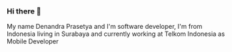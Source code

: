 ### Hi there 👋

My name Denandra Prasetya and I'm software developer, I'm from Indonesia living in Surabaya and currently working at Telkom Indonesia as Mobile Developer
